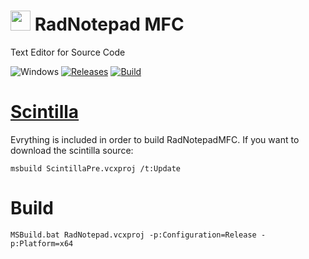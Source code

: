 <!-- ![Icon](res\RadNotepad.ico) RadNotepad MFC -->
<img src="res\RadNotepad.ico" width=32/> RadNotepad MFC
==========

Text Editor for Source Code

![Windows](https://img.shields.io/badge/platform-Windows-blue.svg)
[![Releases](https://img.shields.io/github/release/RadAd/RadNotepadMFC.svg)](https://github.com/RadAd/RadNotepadMFC/releases/latest)
[![Build](https://img.shields.io/appveyor/ci/RadAd/RadNotepadMFC.svg)](https://ci.appveyor.com/project/RadAd/RadNotepadMFC)

[Scintilla](https://www.scintilla.org/)
=======
Evrything is included in order to build RadNotepadMFC.
If you want to download the scintilla source:
```
msbuild ScintillaPre.vcxproj /t:Update
```

Build
=======
```
MSBuild.bat RadNotepad.vcxproj -p:Configuration=Release -p:Platform=x64
```
